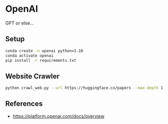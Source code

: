 # OpenAI
GPT or else...

## Setup
```bash
conda create -n openai python=3.10
conda activate openai
pip install -r requirements.txt
```

## Website Crawler
```bash
python crawl_web.py --url https://huggingface.co/papers --max-depth 1
```

## References
- https://platform.openai.com/docs/overview
